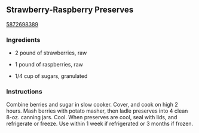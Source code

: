 ## Strawberry-Raspberry Preserves

[5872698389](http://www.vegetariantimes.com/recipe/strawberry-raspberry-preserves/)

### Ingredients

 - 2 pound of strawberries, raw

 - 1 pound of raspberries, raw

 - 1/4 cup of sugars, granulated

### Instructions

Combine berries and sugar in slow cooker. Cover, and cook on high 2 hours. Mash berries with potato masher, then ladle preserves into 4 clean 8-oz. canning jars. Cool. When preserves are cool, seal with lids, and refrigerate or freeze. Use within 1 week if refrigerated or 3 months if frozen.